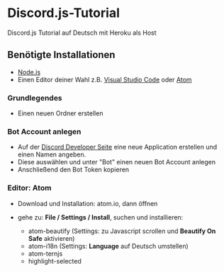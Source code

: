 # Discord.js-Tutorial
Discord.js Tutorial auf Deutsch mit Heroku als Host


## Benötigte Installationen
- [Node.js](https://nodejs.org/en/)
- Einen Editor deiner Wahl
  z.B. [Visual Studio Code](https://code.visualstudio.com/download)
  oder [Atom](atom.io)
  
  
 ### Grundlegendes
 - Einen neuen Ordner erstellen 
  
  
### Bot Account anlegen
- Auf der [Discord Developer Seite](https://discordapp.com/developers/applications)
  eine neue Application erstellen und einen Namen angeben.
- Diese auswählen und unter "Bot" einen neuen Bot Account anlegen
- Anschließend den Bot Token kopieren


### Editor: Atom
 - Download und Installation: atom.io, dann öffnen
 - gehe zu: **File / Settings / Install**, suchen und installieren:
 
   * atom-beautify (Settings: zu Javascript scrollen und **Beautify On Safe** aktivieren)
   * atom-i18n (Settings: **Language** auf Deutsch umstellen)
   * atom-ternjs
   * highlight-selected
